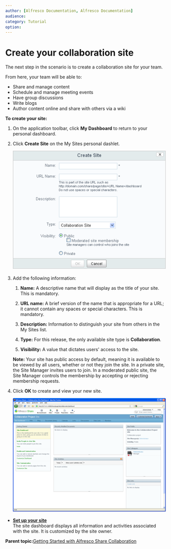 ```yaml
---
author: [Alfresco Documentation, Alfresco Documentation]
audience: 
category: Tutorial
option: 
---
```


# Create your collaboration site

The next step in the scenario is to create a collaboration site for your team.

From here, your team will be able to:

-   Share and manage content
-   Schedule and manage meeting events
-   Have group discussions
-   Write blogs
-   Author content online and share with others via a wiki

**To create your site:**

1.  On the application toolbar, click **My Dashboard** to return to your personal dashboard.

2.  Click **Create Site** on the My Sites personal dashlet.

    ![Create Site page](../images/CreateSite.png)

3.  Add the following information:

    1.  **Name:** A descriptive name that will display as the title of your site. This is mandatory.

    2.  **URL name:** A brief version of the name that is appropriate for a URL; it cannot contain any spaces or special characters. This is mandatory.

    3.  **Description:** Information to distinguish your site from others in the My Sites list.

    4.  **Type:** For this release, the only available site type is **Collaboration**.

    5.  **Visibility:** A value that dictates users' access to the site.

    **Note:** Your site has public access by default, meaning it is available to be viewed by all users, whether or not they join the site. In a private site, the Site Manager invites users to join. In a moderated public site, the Site Manager controls the membership by accepting or rejecting membership requests.

4.  Click **OK** to create and view your new site.

    ![Site Dashboard: new site](../images/NewSite.png)


-   **[Set up your site](../concepts/gs-site-setup.md)**  
The site dashboard displays all information and activities associated with the site. It is customized by the site owner.

**Parent topic:**[Getting Started with Alfresco Share Collaboration](../concepts/gs-intro.md)

